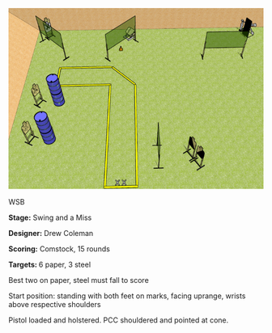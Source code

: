 ![Swing and a Miss](Stage%20Design.png)

WSB

<b>Stage:</b> Swing and a Miss

<b>Designer:</b> Drew Coleman

<b>Scoring:</b> Comstock, 15 rounds

<b>Targets: </b>6 paper, 3 steel

Best two on paper, steel must fall to score

Start position: standing with both feet on marks, facing uprange, wrists above respective shoulders

Pistol loaded and holstered. PCC shouldered and pointed at cone.
